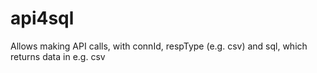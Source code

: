# api4sql
Allows making API calls, with connId, respType (e.g. csv) and sql, which returns data in e.g. csv
